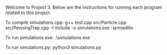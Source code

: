 Welcome to Project 3. Below are the instructions for running each program related to this project.

To compile simulations.cpp:  g++ test.cpp src/Particle.cpp src/PenningTrap.cpp -I include -o simulations.exe -larmadillo

To run simulations.exe: .\simulations.exe

To run simulations.py: python3 simulations.py